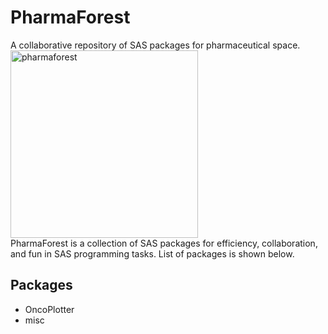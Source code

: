 # PharmaForest
 A collaborative repository of SAS packages for pharmaceutical space.  
<img src="../pharmaforest.png" alt="pharmaforest" width="300" height="300">  
 PharmaForest is a collection of SAS packages for efficiency, collaboration, and fun in SAS programming tasks. List of packages is shown below.  
## Packages
 - OncoPlotter
 - misc

